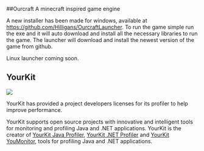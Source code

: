##Ourcraft
A minecraft inspired game engine

A new installer has been made for windows, available at https://github.com/Hilligans/OurcraftLauncher. To run the game simple run the exe and it will auto download and install all the necessary libraries to run the game. The launcher will download and install the newest version of the game from github.

Linux launcher coming soon.

## YourKit
![](https://www.yourkit.com/images/yklogo.png)

YourKit has provided a project developers licenses for its profiler to help improve performance.

YourKit supports open source projects with innovative and intelligent tools
for monitoring and profiling Java and .NET applications.
YourKit is the creator of [YourKit Java Profiler](https://www.yourkit.com/java/profiler/),
[YourKit .NET Profiler](https://www.yourkit.com/.net/profiler/) and
[YourKit YouMonitor](https://www.yourkit.com/youmonitor), tools for profiling Java and .NET applications.